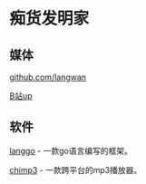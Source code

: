 # 痴货发明家

## 媒体

[github.com/langwan](https://github.com/langwan)

[B站up](https://space.bilibili.com/401571418)

## 软件

[langgo](https://github.com/langwan/langgo) - 一款go语言编写的框架。

[chimp3](https://github.com/langwan/chimp3) - 一款跨平台的mp3播放器。
